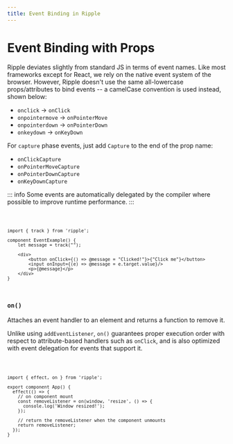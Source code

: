 ```yaml
---
title: Event Binding in Ripple
---
```


# Event Binding with Props

Ripple deviates slightly from standard JS in terms of event names. Like most
frameworks except for React, we rely on the native event system of the browser.
However, Ripple doesn't use the same all-lowercase props/attributes to bind
events -- a camelCase convention is used instead, shown below:

- `onclick` -> `onClick`
- `onpointermove` -> `onPointerMove`
- `onpointerdown` -> `onPointerDown`
- `onkeydown` -> `onKeyDown`

For `capture` phase events, just add `Capture` to the end of the prop name:

- `onClickCapture`
- `onPointerMoveCapture`
- `onPointerDownCapture`
- `onKeyDownCapture`

::: info
Some events are automatically delegated by the compiler where possible
to improve runtime performance.
:::

<Code>

```ripple
import { track } from 'ripple';

component EventExample() {
	let message = track("");

	<div>
		<button onClick={() => @message = "Clicked!"}>{"Click me"}</button>
		<input onInput={(e) => @message = e.target.value}/>
		<p>{@message}</p>
	</div>
}
```

</Code>

### `on()`

Attaches an event handler to an element and returns a function to remove it.

Unlike using `addEventListener`, `on()` guarantees proper execution order with
respect to attribute-based handlers such as `onClick`, and is also optimized
with event delegation for events that support it.

<Code console>

```ripple
import { effect, on } from 'ripple';

export component App() {
  effect(() => {
    // on component mount
    const removeListener = on(window, 'resize', () => {
      console.log('Window resized!');
    });

    // return the removeListener when the component unmounts
    return removeListener;
  });
}
```

</Code>
